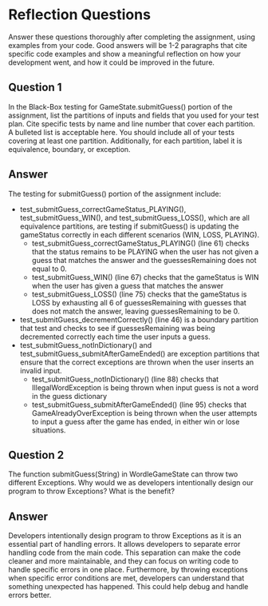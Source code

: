 # Reflection Questions

Answer these questions thoroughly after completing the assignment, using examples from your code. Good answers will be 1-2 paragraphs that cite specific code examples and show a meaningful reflection on how your development went, and how it could be improved in the future.

## Question 1

 In the Black-Box testing for GameState.submitGuess() portion of the assignment, list the partitions of inputs and fields that you used for your test plan. Cite specific tests by name and line number that cover each partition. A bulleted list is acceptable here. You should include all of your tests covering at least one partition. Additionally, for each partition, label it is equivalence, boundary, or exception.

## Answer

The testing for submitGuess() portion of the assignment include: 
* test_submitGuess_correctGameStatus_PLAYING(), test_submitGuess_WIN(), and test_submitGuess_LOSS(), which are all equivalence partitions,
  are testing if submitGuess() is updating the gameStatus correctly in each different scenarios (WIN, LOSS, PLAYING). 
  *  test_submitGuess_correctGameStatus_PLAYING() (line 61) checks that the status remains to be PLAYING when the user has not given a guess that matches
  the answer and the guessesRemaining does not equal to 0.
  * test_submitGuess_WIN() (line 67) checks that the gameStatus is WIN when the user has given a guess that matches the 
  answer
  * test_submitGuess_LOSS() (line 75) checks that the gameStatus is LOSS by exhausting all 6 of guessesRemaining with guesses that does not 
  match the answer, leaving guessesRemaining to be 0. 
* test_submitGuess_decrementCorrectly() (line 46) is a boundary partition that test and checks to see if guessesRemaining was being decremented 
correctly each time the user inputs a guess. 
* test_submitGuess_notInDictionary() and test_submitGuess_submitAfterGameEnded() are exception partitions that ensure that the 
correct exceptions are thrown when the user inserts an invalid input. 
  * test_submitGuess_notInDictionary() (line 88) checks that IllegalWordException is being thrown when input guess is not a word in the guess dictionary
  * test_submitGuess_submitAfterGameEnded() (line 95) checks that GameAlreadyOverException is being thrown when the user attempts to input a guess
    after the game has ended, in either win or lose situations. 

## Question 2

The function submitGuess(String) in WordleGameState can throw two different Exceptions. Why would we as developers intentionally design our program to throw Exceptions? What is the benefit?

## Answer

Developers intentionally design program to throw Exceptions as it is an essential part of handling errors. 
It allows developers to separate error handling code from the main code. This separation can make the 
code cleaner and more maintainable, and they can focus on writing code to handle specific errors in one place. 
Furthermore, by throwing exceptions when specific error conditions are met, developers can understand that something unexpected
has happened. This could help debug and handle errors better.
